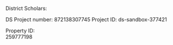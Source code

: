 District Scholars:

DS Project number: 872138307745
Project ID: ds-sandbox-377421

Property ID:  
259777198